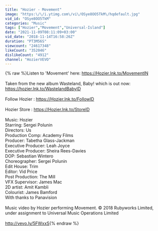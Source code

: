 ```yaml
---
title: "Hozier - Movement"
image: "https:\/\/i.ytimg.com\/vi\/OSye8OO5TkM\/hqdefault.jpg"
vid_id: "OSye8OO5TkM"
categories: "Music"
tags: ["Hozier","Movement","Universal-Island"]
date: "2021-11-09T08:11:09+03:00"
vid_date: "2018-11-14T16:58:26Z"
duration: "PT3M56S"
viewcount: "24617348"
likeCount: "352046"
dislikeCount: "4912"
channel: "HozierVEVO"
---
```

{% raw %}Listen to 'Movement' here: <a rel="nofollow" target="blank" href="https://Hozier.lnk.to/MovementIN">https://Hozier.lnk.to/MovementIN</a><br /><br />Taken from the new album Wasteland, Baby! which is out now: <a rel="nofollow" target="blank" href="https://hozier.lnk.to/WastelandBabyID">https://hozier.lnk.to/WastelandBabyID</a> <br /> <br />Follow Hozier  :  <a rel="nofollow" target="blank" href="https://Hozier.lnk.to/FollowID">https://Hozier.lnk.to/FollowID</a> <br /> <br />Hozier Store : <a rel="nofollow" target="blank" href="https://Hozier.lnk.to/StoreID">https://Hozier.lnk.to/StoreID</a><br /><br />Music: Hozier<br />Starring: Sergei Polunin<br />Directors: Us<br />Production Comp: Academy Films<br />Producer: Tabetha Glass-Jackman<br />Executive Producer: Leah Joyce<br />Executive Producer: Sheira Rees-Davies<br />DOP: Sebastian Wintero <br />Choreographer: Sergei Polunin <br />Edit House: Trim<br />Editor: Vid Price<br />Post Production: The Mill<br />VFX Supervisor: James Mac<br />2D artist: Amit Kambli<br />Colourist: James Bamford<br />With thanks to Panavision<br /><br />Music video by Hozier performing Movement. © 2018 Rubyworks Limited, under assignment to Universal Music Operations Limited<br /><br /><a rel="nofollow" target="blank" href="http://vevo.ly/5FWxxS">http://vevo.ly/5FWxxS</a>{% endraw %}
